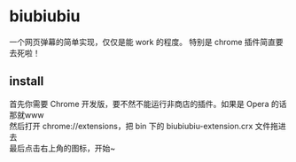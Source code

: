 biubiubiu
=========

一个网页弹幕的简单实现，仅仅是能 work 的程度。
特别是 chrome 插件简直要去死啦！

## install
首先你需要 Chrome 开发版，要不然不能运行非商店的插件。如果是 Opera 的话那就www  
然后打开 chrome://extensions，把 bin 下的 biubiubiu-extension.crx 文件拖进去  
最后点击右上角的图标，开始~
